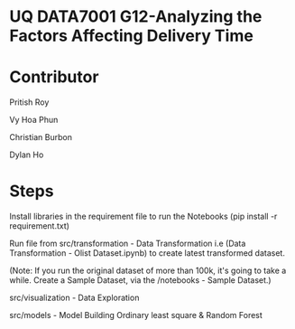 # UQ DATA7001 G12-Analyzing the Factors Affecting Delivery Time

# Contributor

Pritish Roy 

Vy Hoa Phun 

Christian Burbon 

Dylan Ho 


# Steps

Install libraries in the requirement file to run the Notebooks (pip install -r requirement.txt) 

Run file from src/transformation - Data Transformation i.e (Data Transformation - Olist Dataset.ipynb) to create latest transformed dataset.

(Note: If you run the original dataset of more than 100k, it's going to take a while. Create a Sample Dataset, via the /notebooks - Sample Dataset.)

src/visualization - Data Exploration 

src/models - Model Building Ordinary least square & Random Forest
